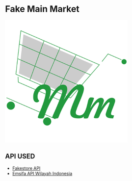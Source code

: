 # Fake Main Market

 <img src="/assets/img/logo_apps.png" width="400" alt="Main Market Logo">

## API USED
- [Fakestore API](https://fakestoreapi.com/)
- [Emsifa API Wilayah Indonesia](http://www.emsifa.com/api-wilayah-indonesia/)
